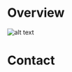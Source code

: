 Overview
========
![alt text][logo]


Contact
=======



  [email]: mailto:kyle.paul.leblanc@gmail.com
  [logo]: https://github.com/leblanck/macOS-Scripts/Resources/Apple-Logo-rainbow-small.png
